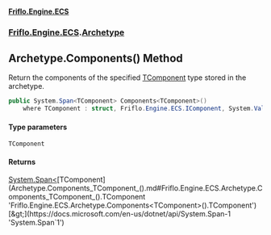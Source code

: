 #### [Friflo.Engine.ECS](index.md 'index')
### [Friflo.Engine.ECS](Friflo.Engine.ECS.md 'Friflo.Engine.ECS').[Archetype](Archetype.md 'Friflo.Engine.ECS.Archetype')

## Archetype.Components<TComponent>() Method

Return the components of the specified [TComponent](Archetype.Components_TComponent_().md#Friflo.Engine.ECS.Archetype.Components_TComponent_().TComponent 'Friflo.Engine.ECS.Archetype.Components<TComponent>().TComponent') type stored in the archetype.

```csharp
public System.Span<TComponent> Components<TComponent>()
    where TComponent : struct, Friflo.Engine.ECS.IComponent, System.ValueType, System.ValueType;
```
#### Type parameters

<a name='Friflo.Engine.ECS.Archetype.Components_TComponent_().TComponent'></a>

`TComponent`

#### Returns
[System.Span&lt;](https://docs.microsoft.com/en-us/dotnet/api/System.Span-1 'System.Span`1')[TComponent](Archetype.Components_TComponent_().md#Friflo.Engine.ECS.Archetype.Components_TComponent_().TComponent 'Friflo.Engine.ECS.Archetype.Components<TComponent>().TComponent')[&gt;](https://docs.microsoft.com/en-us/dotnet/api/System.Span-1 'System.Span`1')